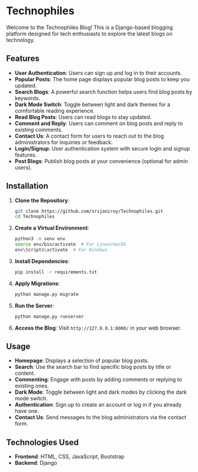 # Technophiles

Welcome to the Technophiles Blog! This is a Django-based blogging platform designed for tech enthusiasts to explore the latest blogs on technology.


## Features

- **User Authentication**: Users can sign up and log in to their accounts.
- **Popular Posts**: The home page displays popular blog posts to keep you updated.
- **Search Blogs**: A powerful search function helps users find blog posts by keywords.
- **Dark Mode Switch**: Toggle between light and dark themes for a comfortable reading experience.
- **Read Blog Posts**: Users can read blogs to stay updated.
- **Comment and Reply**: Users can comment on blog posts and reply to existing comments.
- **Contact Us**: A contact form for users to reach out to the blog administrators for inquiries or feedback.
- **Login/Signup**: User authentication system with secure login and signup features.
- **Post Blogs**: Publish blog posts at your convenience (optional for admin users).

  
## Installation

1. **Clone the Repository**:
    ```bash
    git clone https://github.com/srijaniroy/Technophiles.git
    cd Technophiles
    ```
    
2. **Create a Virtual Environment**:
    ```bash
    python3 -m venv env
    source env/bin/activate  # For Linux/macOS
    env\Scripts\activate  # For Windows
    ```

3. **Install Dependencies**:
    ```bash
    pip install -r requirements.txt
    ```

4. **Apply Migrations**:
    ```bash
    python manage.py migrate
    ```

5. **Run the Server**:
    ```bash
    python manage.py runserver
    ```

6. **Access the Blog**:
   Visit `http://127.0.0.1:8000/` in your web browser.


## Usage

- **Homepage**: Displays a selection of popular blog posts.
- **Search**: Use the search bar to find specific blog posts by title or content.
- **Commenting**: Engage with posts by adding comments or replying to existing ones.
- **Dark Mode**: Toggle between light and dark modes by clicking the dark mode switch.
- **Authentication**: Sign up to create an account or log in if you already have one.
- **Contact Us**: Send messages to the blog administrators via the contact form.


## Technologies Used

- **Frontend**: HTML, CSS, JavaScript, Bootstrap
- **Backend**: Django